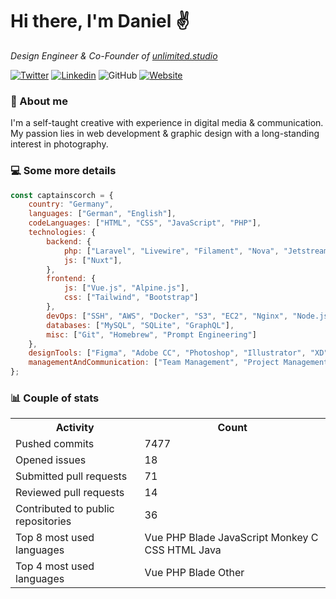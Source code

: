 # Hi there, I'm Daniel ✌️
<p><em>Design Engineer & Co-Founder of <a href="https://unlimited.studio">unlimited.studio</em></p>

[![Twitter](https://img.shields.io/twitter/follow/captainscorch?label=Follow)](https://x.com/intent/follow?screen_name=captainscorch)
[![Linkedin](https://img.shields.io/badge/Follow-blue?style=flat-square&logo=Linkedin&logoColor=white&link=https://www.linkedin.com/in/daniel-schmier-6a2557149/)](https://www.linkedin.com/in/daniel-schmier-6a2557149/)
![GitHub](https://img.shields.io/github/followers/captainscorch?label=Follow&style=social)
[![Website](https://img.shields.io/badge/Website-2ab193.svg?&style=flat-square&logo=Google-Chrome&logoColor=white&link=https://captainscor.ch)](https://captainscor.ch)

### 📃 About me
I'm a self-taught creative with experience in digital media & communication. My passion lies in web development & graphic design with a long-standing interest in photography.

### 💻 Some more details  
```javascript
const captainscorch = {
    country: "Germany",
    languages: ["German", "English"],
    codeLanguages: ["HTML", "CSS", "JavaScript", "PHP"],
    technologies: {
        backend: {
            php: ["Laravel", "Livewire", "Filament", "Nova", "Jetstream", "Cashier", "Spark"],
            js: ["Nuxt"],
        },
        frontend: {
            js: ["Vue.js", "Alpine.js"],
            css: ["Tailwind", "Bootstrap"]
        },
        devOps: ["SSH", "AWS", "Docker", "S3", "EC2", "Nginx", "Node.js", "Envoyer", "Forge"],
        databases: ["MySQL", "SQLite", "GraphQL"],
        misc: ["Git", "Homebrew", "Prompt Engineering"]
    },
    designTools: ["Figma", "Adobe CC", "Photoshop", "Illustrator", "XD", "After Effects", "Premiere Pro"],
    managementAndCommunication: ["Team Management", "Project Management", "Client Relations", "Financial and Administrative Oversight"]
};
```

### 📊 Couple of stats
<small>
<table>
  <tr>
    <th>Activity</th>
    <th>Count</th>
  </tr>
  <tr>
    <td>Pushed commits</td>
    <td>7477</td>
  </tr>
  <tr>
    <td>Opened issues</td>
    <td>18</td>
  </tr>
  <tr>
    <td>Submitted pull requests</td>
    <td>71</td>
  </tr>
  <tr>
    <td>Reviewed pull requests</td>
    <td>14</td>
  </tr>
  <tr>
    <td>Contributed to public repositories</td>
    <td>36</td>
  </tr>
  <tr>
    <td>Top 8 most used languages</td>
    <td> Vue  PHP  Blade  JavaScript  Monkey C  CSS  HTML  Java </td>
  </tr>
  <tr>
    <td>Top 4 most used languages</td>
    <td> Vue  PHP  Blade  Other </td>
  </tr>
</table>
</small>
